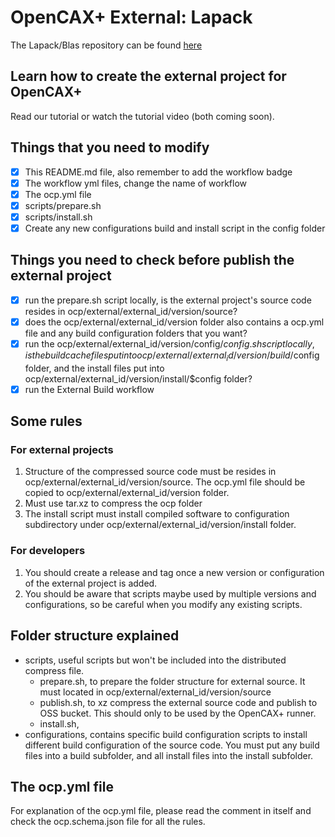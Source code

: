 # OpenCAX+ External: Lapack

The Lapack/Blas repository can be found [here](https://github.com/Reference-LAPACK/lapack)

## Learn how to create the external project for OpenCAX+

Read our tutorial or watch the tutorial video (both coming soon).

## Things that you need to modify

- [x] This README.md file, also remember to add the workflow badge
- [x] The workflow yml files, change the name of workflow
- [x] The ocp.yml file
- [x] scripts/prepare.sh
- [x] scripts/install.sh
- [x] Create any new configurations build and install script in the config folder

## Things you need to check before publish the external project

- [x] run the prepare.sh script locally, is the external project's source code resides in ocp/external/external_id/version/source?
- [x] does the ocp/external/external_id/version folder also contains a ocp.yml file and any build configuration folders that you want?
- [x] run the ocp/external/external_id/version/config/$config.sh script locally, is the build cache files put into ocp/external/external_id/version/build/$config folder, and the install files put into ocp/external/external_id/version/install/$config folder?
- [x] run the External Build workflow

## Some rules
### For external projects
1. Structure of the compressed source code must be resides in ocp/external/external_id/version/source. The ocp.yml file should be copied to ocp/external/external_id/version folder.
2. Must use tar.xz to compress the ocp folder
3. The install script must install compiled software to configuration subdirectory under ocp/external/external_id/version/install folder.

### For developers
1. You should create a release and tag once a new version or configuration of the external project is added.
2. You should be aware that scripts maybe used by multiple versions and configurations, so be careful when you modify any existing scripts. 

## Folder structure explained
- scripts, useful scripts but won't be included into the distributed compress file.
    - prepare.sh, to prepare the folder structure for external source. It must located in ocp/external/external_id/version/source
    - publish.sh, to xz compress the external source code and publish to OSS bucket. This should only to be used by the OpenCAX+ runner.
    - install.sh, 
- configurations, contains specific build configuration scripts to install different build configuration of the source code. You must put any build files into a build subfolder, and all install files into the install subfolder.

## The ocp.yml file

For explanation of the ocp.yml file, please read the comment in itself and check the ocp.schema.json file for all the rules.